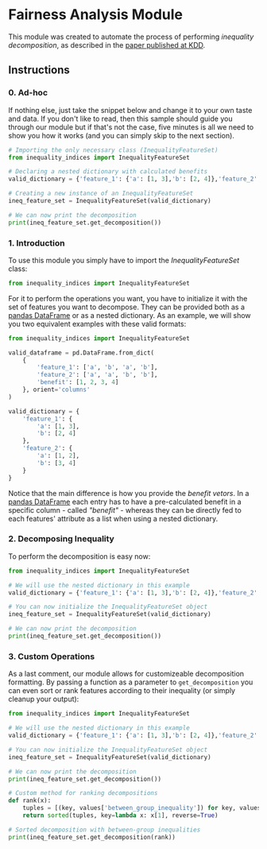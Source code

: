 # Fairness Analysis Module

This module was created to automate the process of performing *inequality decomposition*, as described in the [paper published at KDD](https://arxiv.org/abs/1807.00787).

## Instructions

### 0. Ad-hoc

If nothing else, just take the snippet below and change it to your own taste and data. If you don't like to read, then this sample should guide you through our module but if that's not the case, five minutes is all we need to show you how it works (and you can simply skip to the next section).

```python
# Importing the only necessary class (InequalityFeatureSet)
from inequality_indices import InequalityFeatureSet

# Declaring a nested dictionary with calculated benefits
valid_dictionary = {'feature_1': {'a': [1, 3],'b': [2, 4]},'feature_2': {'a': [1, 2],'b': [3, 4]}}

# Creating a new instance of an InequalityFeatureSet
ineq_feature_set = InequalityFeatureSet(valid_dictionary)

# We can now print the decomposition
print(ineq_feature_set.get_decomposition())
```

### 1. Introduction

To use this module you simply have to import the *InequalityFeatureSet* class:

```python
from inequality_indices import InequalityFeatureSet
```

For it to perform the operations you want, you have to initialize it with the set of features you want to decompose. They can be provided both as a [pandas DataFrame](https://pandas.pydata.org/pandas-docs/stable/generated/pandas.DataFrame.html) or as a nested dictionary. As an example, we will show you two equivalent examples with these valid formats:

```python
from inequality_indices import InequalityFeatureSet

valid_dataframe = pd.DataFrame.from_dict(
    {
        'feature_1': ['a', 'b', 'a', 'b'],
        'feature_2': ['a', 'a', 'b', 'b'],
        'benefit': [1, 2, 3, 4]
    }, orient='columns'
)

valid_dictionary = {
    'feature_1': {
        'a': [1, 3],
        'b': [2, 4]
    },
    'feature_2': {
        'a': [1, 2],
        'b': [3, 4]
    }
}
```

Notice that the main difference is how you provide the *benefit vetors*. In a [pandas DataFrame](https://pandas.pydata.org/pandas-docs/stable/generated/pandas.DataFrame.html) each entry has to have a pre-calculated benefit in a specific column - called *"benefit"* - whereas they can be directly fed to each features' attribute as a list when using a nested dictionary.

### 2. Decomposing Inequality

To perform the decomposition is easy now:

```python
from inequality_indices import InequalityFeatureSet

# We will use the nested dictionary in this example
valid_dictionary = {'feature_1': {'a': [1, 3],'b': [2, 4]},'feature_2': {'a': [1, 2],'b': [3, 4]}}

# You can now initialize the InequalityFeatureSet object
ineq_feature_set = InequalityFeatureSet(valid_dictionary)

# We can now print the decomposition
print(ineq_feature_set.get_decomposition())
```

### 3. Custom Operations

As a last comment, our module allows for customizeable decomposition formatting. By passing a function as a parameter to `get_decomposition` you can even sort or rank features according to their inequality (or simply cleanup your output):

```python
from inequality_indices import InequalityFeatureSet

# We will use the nested dictionary in this example
valid_dictionary = {'feature_1': {'a': [1, 3],'b': [2, 4]},'feature_2': {'a': [1, 2],'b': [3, 4]}}

# You can now initialize the InequalityFeatureSet object
ineq_feature_set = InequalityFeatureSet(valid_dictionary)

# We can now print the decomposition
print(ineq_feature_set.get_decomposition())

# Custom method for ranking decompositions
def rank(x):
    tuples = [(key, values['between_group_inequality']) for key, values in x.items()]
    return sorted(tuples, key=lambda x: x[1], reverse=True)

# Sorted decomposition with between-group inequalities
print(ineq_feature_set.get_decomposition(rank))
```